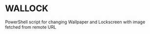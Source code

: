 # WALLOCK
PowerShell script for changing Wallpaper and Lockscreen with image fetched from remote URL

